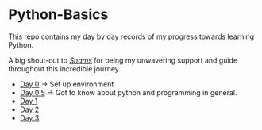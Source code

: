 # Python-Basics


This repo contains my day by day records of my progress towards learning Python. 

A big shout-out to *[Shams](https://github.com/s-shifat/)* for being my unwavering support and guide throughout this incredible journey.

* [Day 0](https://github.com/mahzabin990/Python-Basics/tree/main/day_0-Hello-World) $\rightarrow$ Set up environment
* [Day 0.5](https://github.com/mahzabin990/Python-Basics/tree/main/day_0.5-Intro-Programming-Python) $\rightarrow$ Got to know about python and programming in general.
* [Day 1](./day_1-Variables-Data-Structures-1/README.md)
* [Day 2](./day_2_conditionals_error_handling/README.md)
* [Day 3](./day_3_Python_Datastructures_2-Strings-Numbers-Lists-Tuples-Sets-Dictionaries/README.md)


